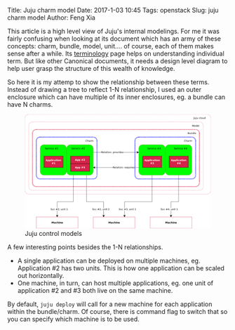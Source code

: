 Title: Juju charm  model
Date: 2017-1-03 10:45
Tags: openstack
Slug: juju charm model
Author: Feng Xia

This article is a high level view of Juju's internal modelings. For me
it was fairly confusing when looking at its document which has an army
of these concepts: charm, bundle, model, unit.... of course, each of
them makes sense after a while. Its [terminology][1] page helps on
understanding individual term. But like other Canonical documents, it
needs a design level diagram to help user grasp the structure of this
wealth of knowledge.

[1]: https://jujucharms.com/docs/2.0/glossary

So here it is my attemp to show the relationship between these
terms. Instead of drawing a tree to reflect 1-N relationship, I used
an outer enclosure which can have multiple of its inner enclosures,
eg. a bundle can have N charms.

<figure>
  <img src="/images/juju%20control%20modeling.png"
       class="center-block img-responsive" />
  <figcaption>Juju control models</figcaption>
</figure>

A few interesting points besides the 1-N relationships. 

* A single application can be deployed on multiple machines,
  eg. Application #2 has two units. This is how one application can be
  scaled out horizontally.
* One machine, in turn, can host multiple applications, eg. one unit
  of application #2 and #3 both live on the same machine. 

By default, `juju deploy` will call for a new machine for each
application within the bundle/charm. Of course, there is command flag
to switch that so you can specify which machine is to be used.
